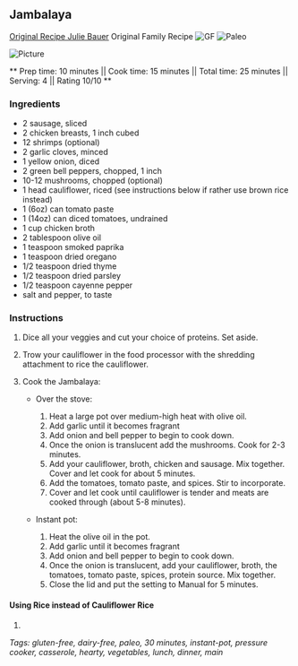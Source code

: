 ## Jambalaya

[Original Recipe Julie Bauer](https://paleomg.com/jambalaya/)
 Original Family Recipe
![GF](https://img.shields.io/badge/-Gluten--free-yellow.svg)
![Paleo](https://img.shields.io/badge/-Paleo-blueviolet.svg)

![Picture](../img/)

** Prep time: 10 minutes || Cook time: 15 minutes || Total time: 25 minutes || Serving: 4 || Rating 10/10 **

### Ingredients

- 2 sausage, sliced
- 2 chicken breasts, 1 inch cubed
- 12 shrimps (optional)
- 2 garlic cloves, minced
- 1 yellow onion, diced
- 2 green bell peppers, chopped, 1 inch
- 10-12 mushrooms, chopped (optional)
- 1 head cauliflower, riced (see instructions below if rather use brown rice instead)
- 1 (6oz) can tomato paste
- 1 (14oz) can diced tomatoes, undrained
- 1 cup chicken broth
- 2 tablespoon olive oil
- 1 teaspoon smoked paprika
- 1 teaspoon dried oregano
- 1/2 teaspoon dried thyme
- 1/2 teaspoon dried parsley
- 1/2 teaspoon cayenne pepper
- salt and pepper, to taste

### Instructions

1. Dice all your veggies and cut your choice of proteins. Set aside.  
2. Trow your cauliflower in the food processor with the shredding attachment to rice the cauliflower.
3. Cook the Jambalaya: 

    - Over the stove: 
		1. Heat a large pot over medium-high heat with olive oil.
		2. Add garlic until it becomes fragrant 
		3. Add onion and bell pepper to begin to cook down.
		4. Once the onion is translucent add the mushrooms. Cook for 2-3 minutes.
		5. Add your cauliflower, broth, chicken and sausage. Mix together. Cover and let cook for about 5 minutes.
		5. Add the tomatoes, tomato paste, and spices. Stir to incorporate.
		6. Cover and let cook until cauliflower is tender and meats are cooked through (about 5-8 minutes).
	  
   - Instant pot: 
		1. Heat the olive oil in the pot.
		2. Add garlic until it becomes fragrant 
		3. Add onion and bell pepper to begin to cook down.
		4. Once the onion is translucent, add your cauliflower, broth, the tomatoes, tomato paste, spices, protein source. Mix together.
		5. Close the lid and put the setting to Manual for 5 minutes. 
	  
#### Using Rice instead of Cauliflower Rice
1. 

_Tags: gluten-free, dairy-free, paleo, 30 minutes, instant-pot, pressure cooker, casserole, hearty, vegetables, lunch, dinner, main_
